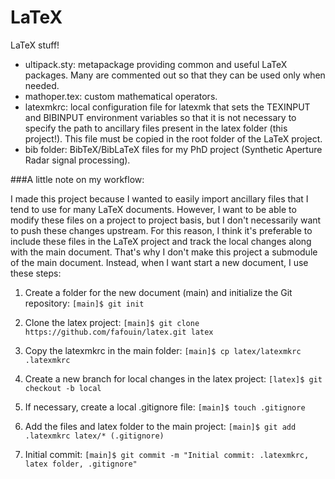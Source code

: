 LaTeX
=====

LaTeX stuff!

- ultipack.sty: metapackage providing common and useful LaTeX packages. Many are commented out so that they can be used only when needed.
- mathoper.tex: custom mathematical operators.
- latexmkrc: local configuration file for latexmk that sets the TEXINPUT and BIBINPUT environment variables so that it is not necessary to specify the path to ancillary files present in the latex folder (this project!). This file must be copied in the root folder of the LaTeX project.
- bib folder: BibTeX/BibLaTeX files for my PhD project (Synthetic Aperture Radar signal processing).

###A little note on my workflow:

I made this project because I wanted to easily import ancillary files that I tend to use for many LaTeX documents. However, I want to be able to modify these files on a project to project basis, but I don't necessarily want to push these changes upstream. For this reason, I think it's preferable to include these files in the LaTeX project and track the local changes along with the main document. That's why I don't make this project a submodule of the main document. Instead, when I want start a new document, I use these steps:

1. Create a folder for the new document (main) and initialize the Git repository: `[main]$ git init`

2. Clone the latex project: `[main]$ git clone https://github.com/fafouin/latex.git latex`

3. Copy the latexmkrc in the main folder: `[main]$ cp latex/latexmkrc .latexmkrc`

4. Create a new branch for local changes in the latex project: `[latex]$ git checkout -b local`

5. If necessary, create a local .gitignore file: `[main]$ touch .gitignore`

6. Add the files and latex folder to the main project: `[main]$ git add .latexmkrc latex/* (.gitignore)`

7. Initial commit: `[main]$ git commit -m "Initial commit: .latexmkrc, latex folder, .gitignore"`

